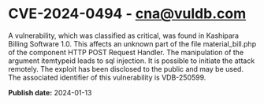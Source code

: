 # CVE-2024-0494 - cna@vuldb.com

A vulnerability, which was classified as critical, was found in Kashipara Billing Software 1.0. This affects an unknown part of the file material_bill.php of the component HTTP POST Request Handler. The manipulation of the argument itemtypeid leads to sql injection. It is possible to initiate the attack remotely. The exploit has been disclosed to the public and may be used. The associated identifier of this vulnerability is VDB-250599.

**Publish date:** 2024-01-13
